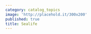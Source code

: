```yaml
---
category: catalog_topics
image: 'http://placehold.it/300x200'
published: true
title: Sealife
---
```

 